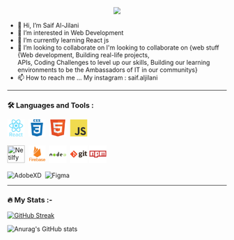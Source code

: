 <div id="header" align="center">
  <img src="https://media2.giphy.com/media/bJ4TVNYNUympPgcpem/giphy.gif?cid=ecf05e47zyie1ewjll81b9g001lt86u6mudw7azs9oyi4p91&rid=giphy.gif&ct=g" width="400"/>
  
</div>









- 👋 Hi, I’m Saif Al-Jilani
- 👀 I’m interested in Web Development
- 🌱 I’m currently learning React js
- 💞️ I’m looking to collaborate on I'm looking to collaborate on {web stuff {Web development,
                                                                             Building real-life projects,  
                                                                             APIs, 
                                                                             Coding Challenges to level up our skills, 
                                                                             Building our learning environments to be
                                                                             the Ambassadors of IT in our communitys} 
- 📫 How to reach me ...
My instagram : saif.aljilani

<hr>

### :hammer_and_wrench: Languages and Tools :


<div>
   <img src="https://github.com/devicons/devicon/blob/master/icons/react/react-original-wordmark.svg" title="React" alt="React" width="40" height="40"/>&nbsp;
   <img src="https://github.com/devicons/devicon/blob/master/icons/css3/css3-plain-wordmark.svg"  title="CSS3" alt="CSS" width="40" height="40"/>&nbsp;
  <img src="https://github.com/devicons/devicon/blob/master/icons/html5/html5-original.svg" title="HTML5" alt="HTML" width="40" height="40"/>&nbsp;
  <img src="https://github.com/devicons/devicon/blob/master/icons/javascript/javascript-original.svg" title="JavaScript" alt="JavaScript" width="40" height="40"/>&nbsp;
  <br>
  <br>
  <img  src="https://www.vectorlogo.zone/logos/netlify/netlify-icon.svg" title="Netilfy" style="border-width: 1px;" width="40" height="40">&nbsp;
  <img src="https://github.com/devicons/devicon/blob/master/icons/firebase/firebase-plain-wordmark.svg" title="Firebase" alt="Firebase" width="40" height="40"/>&nbsp;
   <img src="https://github.com/devicons/devicon/blob/master/icons/nodejs/nodejs-original-wordmark.svg" title="NodeJS" alt="NodeJS" width="40" height="40"/>&nbsp;
   <img src="https://github.com/devicons/devicon/blob/master/icons/git/git-original-wordmark.svg" title="Git" **alt="Git" width="40" height="40"/>
     <img src="https://github.com/devicons/devicon/blob/master/icons/npm/npm-original-wordmark.svg"  title="npm" alt="npm" width="40" height="40"/>&nbsp;
  <br>
  <br>
   <img src="https://cdn.worldvectorlogo.com/logos/adobe-xd.svg"  title="AdobeXD" alt="AdobeXD" width="40" height="40"/>&nbsp;
  <img src="https://cdn.worldvectorlogo.com/logos/figma-1.svg"  title="Figma" alt="Figma" width="40" height="40"/>&nbsp;
  

</div>

<hr/>

### :fire: My Stats :-
[![GitHub Streak](http://github-readme-streak-stats.herokuapp.com?user=sipher69&theme=react&date_format=M%20j%5B%2C%20Y%5D)](https://git.io/streak-stats)

![Anurag's GitHub stats](https://github-readme-stats.vercel.app/api?username=sipher69&theme=react&show_icons=true&hide=contribs,prs,issues)



 
 



